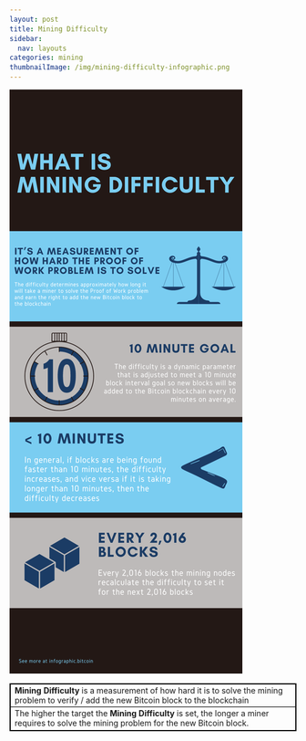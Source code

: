```yaml
---
layout: post
title: Mining Difficulty
sidebar:
  nav: layouts
categories: mining
thumbnailImage: /img/mining-difficulty-infographic.png
---
```

![Mining Difficult 10 Minutes](/img/mining-difficulty-infographic.png)

<table style="border: 1px solid black; border-collapse: collapse;">
  <tr style="border: 1px solid black;">
    <td style="border: 1px solid black;"><strong>Mining Difficulty</strong> is a measurement of how hard it is to solve the mining problem to verify / add the new Bitcoin block to the blockchain</td>
  </tr>
  <tr style="border: 1px solid black;">
    <td style="border: 1px solid black;">The higher the target the <strong>Mining Difficulty</strong> is set, the longer a miner requires to solve the mining problem for the new Bitcoin block.</td>
  </tr>
</table>
